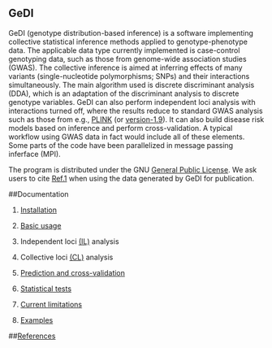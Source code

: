 ## GeDI
GeDI (genotype distribution-based inference) is a software implementing collective statistical inference methods applied to genotype-phenotype data. The applicable data type currently implemented is case-control genotyping data, such as those from genome-wide association studies (GWAS). The collective inference is aimed at inferring effects of many variants (single-nucleotide polymorphisms; SNPs) and their interactions simultaneously. The main algorithm used is discrete discriminant analysis (DDA), which is an adaptation of the discriminant analysis to discrete genotype variables. GeDI can also perform independent loci analysis with interactions turned off, where the results reduce to standard GWAS analysis such as those from e.g., [PLINK](http://pngu.mgh.harvard.edu/~purcell/plink/) (or [version-1.9](https://www.cog-genomics.org/plink2)). 
It can also build disease risk models based on inference and perform cross-validation. A typical workflow using GWAS data in fact would include all of these elements. Some parts of the code have been parallelized in message passing inferface (MPI).

The program is distributed under the GNU [General Public License](http://www.gnu.org/licenses/gpl.html).
We ask users to cite [Ref.1](pubs.md) when using the data generated by GeDI for publication.

##Documentation

  1. [Installation](install.md)

  2. [Basic usage](usage.md)

  3. Independent loci [(IL)](il.md) analysis

  4. Collective loci [(CL)](cl.md) analysis

  5. [Prediction and cross-validation](cv.md)

  6. [Statistical tests](tests.md)

  7. [Current limitations](limit.md)
   
  8. [Examples](examples.md)  

##[References](pubs.md)
